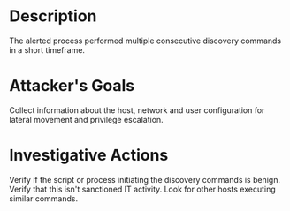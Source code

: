 # Description
The alerted process performed multiple consecutive discovery commands in a short timeframe.
# Attacker's Goals
Collect information about the host, network and user configuration for lateral movement and privilege escalation.
# Investigative Actions
Verify if the script or process initiating the discovery commands is benign.
Verify that this isn't sanctioned IT activity.
Look for other hosts executing similar commands.
